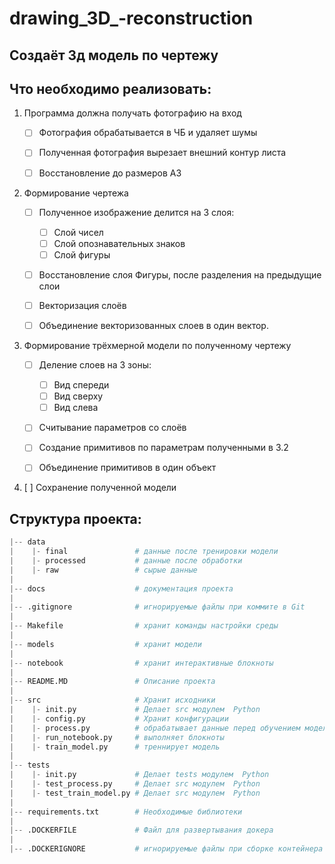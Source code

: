 # drawing_3D_-reconstruction
## Создаёт 3д модель по чертежу


## Что необходимо реализовать:

1.	Программа должна получать фотографию на вход
    - [ ] Фотография обрабатывается в ЧБ и удаляет шумы

    - [ ] Полученная фотография вырезает внешний контур листа

    - [ ] Восстановление до размеров А3

2.	Формирование чертежа

    - [ ] Полученное изображение делится на 3 слоя:
        - [ ] Слой чисел
        - [ ] Слой опознавательных знаков
        - [ ] Слой фигуры

    - [ ] Восстановление слоя Фигуры, после разделения на предыдущие слои

    - [ ] Векторизация слоёв 

    - [ ] Объединение векторизованных слоев в один вектор.

3. Формирование трёхмерной модели по полученному чертежу

    - [ ] Деление слоев на 3 зоны:
        - [ ] Вид спереди
        - [ ] Вид сверху
        - [ ] Вид слева

    - [ ] Считывание параметров со слоёв

    - [ ] Создание примитивов по параметрам полученными в 3.2

    - [ ] Объединение примитивов в один объект

4. [ ] Сохранение полученной модели

## Структура проекта:
```python
|-- data             
|    |- final               # данные после тренировки модели
|    |- processed           # данные после обработки
|    |- raw                 # сырые данные 
|
|-- docs                    # документация проекта
|
|-- .gitignore              # игнорируемые файлы при коммите в Git
|
|-- Makefile                # хранит команды настройки среды
|
|-- models                  # хранит модели
|
|-- notebook                # хранит интерактивные блокноты
|
|-- README.MD               # Описание проекта
|
|-- src                     # Хранит исходники
|    |- init.py             # Делает src модулем  Python
|    |- config.py           # Хранит конфигурации
|    |- process.py          # обрабатывает данные перед обучением модели
|    |- run_notebook.py     # выполняет блокноты
|    |- train_model.py      # треннирует модель
|
|-- tests
|    |- init.py             # Делает tests модулем  Python
|    |- test_process.py     # Делает src модулем  Python
|    |- test_train_model.py # Делает src модулем  Python
|
|-- requirements.txt        # Необходимые библиотеки
|
|-- .DOCKERFILE             # Файл для развертывания докера
|
|-- .DOCKERIGNORE           # игнорируемые файлы при сборке контейнера
